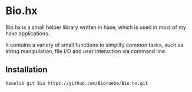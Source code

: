 # Bio.hx
Bio.hx is a small helper library written in haxe, which is used in most of my haxe applications.

It contains a variety of small functions to simplify common tasks, such as string manipulation, file I/O and user interaction via command line.

## Installation
`haxelib git Bio https://github.com/Bioruebe/Bio.hx.git`
